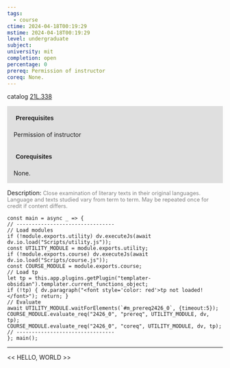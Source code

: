 ```yaml
---
tags:
  - course
ctime: 2024-04-18T00:19:29
mstime: 2024-04-18T00:19:29
level: undergraduate
subject: 
university: mit
completion: open
percentage: 0
prereq: Permission of instructor
coreq: None.
---
```


catalog [21L.338](http://student.mit.edu/catalog/m21La.html#21L.338)

<span style="display: block; padding: 15px; background-color: rgb(100, 100, 100, 0.2);"><font id="m_prereq2426_0" style="display: block; font-family: Arial, sans-serif; font-weight: bold; padding: 5px">Prerequisites</font><br><span id="prereq2426_0">Permission of instructor</span></span>
<span style="display: block; padding: 15px; background-color: rgb(100, 100, 100, 0.2);"><font id="m_coreq2426_0" style="display: block; font-family: Arial, sans-serif; font-weight: bold; padding: 5px">Corequisites</font><br><span id="coreq2426_0">None.</span></span>

<font style="">Description:</font>
<font style="color: grey; font-size: 0.8rem;">Close examination of literary texts in their original languages. Language and texts studied vary from term to term. May be repeated once for credit if content differs.</font>

```dataviewjs
const main = async _ => {
// --------------------------------
// Load modules
if (!module.exports.utility) dv.executeJs(await dv.io.load("Scripts/utility.js"));
const UTILITY_MODULE = module.exports.utility;
if (!module.exports.course) dv.executeJs(await dv.io.load("Scripts/course.js"));
const COURSE_MODULE = module.exports.course;
// Load tp
let tp = this.app.plugins.getPlugin("templater-obsidian").templater.current_functions_object;
if (!tp) { dv.paragraph("<font style='color: red'>tp not loaded!</font>"); return; }
// Evaluate
await UTILITY_MODULE.waitForElements(`#m_prereq2426_0`, {timeout:5});
COURSE_MODULE.evaluate_req("2426_0", "prereq", UTILITY_MODULE, dv, tp);
COURSE_MODULE.evaluate_req("2426_0", "coreq", UTILITY_MODULE, dv, tp);
// --------------------------------
}; main();
```

---

<< HELLO, WORLD >>
